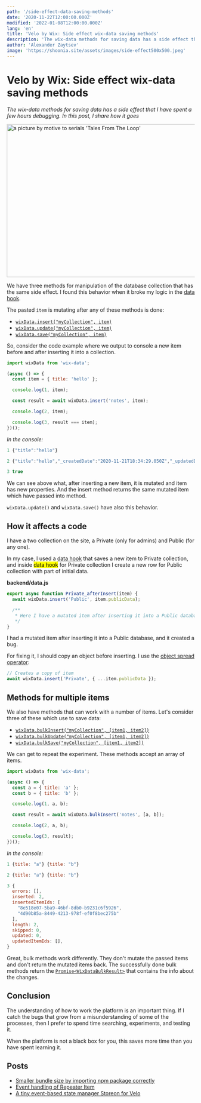 ```yaml
---
path: '/side-effect-data-saving-methods'
date: '2020-11-22T12:00:00.000Z'
modified: '2022-01-08T12:00:00.000Z'
lang: 'en'
title: 'Velo by Wix: Side effect wix-data saving methods'
description: 'The wix-data methods for saving data has a side effect that I have spent a few hours debugging. In this post, I share how it goes'
author: 'Alexander Zaytsev'
image: 'https://shoonia.site/assets/images/side-effect500x500.jpeg'
---
```


# Velo by Wix: Side effect wix-data saving methods

*The wix-data methods for saving data has a side effect that I have spent a few hours debugging. In this post, I share how it goes*

<img
  src="/assets/images/side-effect.jpeg"
  width="775"
  height="410"
  alt="a picture by motive to serials 'Tales From The Loop'"
/>

We have three methods for manipulation of the database collection that has the same side effect. I found this behavior when it broke my logic in the [data hook](https://support.wix.com/en/article/velo-using-data-hooks).

The pasted `item` is mutating after any of these methods is done:

- [`wixData.insert("myCollection", item)`](https://www.wix.com/velo/reference/wix-data/insert)
- [`wixData.update("myCollection", item)`](https://www.wix.com/velo/reference/wix-data/update)
- [`wixData.save("myCollection", item)`](https://www.wix.com/velo/reference/wix-data/save)

So, consider the code example where we output to console a new item before and after inserting it into a collection.

```js
import wixData from 'wix-data';

(async () => {
  const item = { title: 'hello' };

  console.log(1, item);

  const result = await wixData.insert('notes', item);

  console.log(2, item);

  console.log(3, result === item);
})();
```

*In the console:*

```js
1 {"title":"hello"}

2 {"title":"hello","_createdDate":"2020-11-21T18:34:29.050Z","_updatedDate":"2020-11-21T18:34:29.050Z","_id":"6e616318-ffdb-4954-9529-84c6a63f5393"}

3 true
```

We can see above what, after inserting a new item, it is mutated and item has new properties. And the insert method returns the same mutated item which have passed into method.

`wixData.update()` and `wixData.save()` have also this behavior.

## How it affects a code

I have a two collection on the site, a Private (only for admins) and Public (for any one).

In my case, I used a [data hook](https://support.wix.com/en/article/velo-about-data-hooks) that saves a new item to Private collection, and inside <mark>data hook</mark> for Private collection I create a new row for Public collection with part of initial data.

**backend/data.js**

```js
export async function Private_afterInsert(item) {
  await wixData.insert('Public', item.publicData);

  /**
   * Here I have a mutated item after inserting it into a Public database.
   */
}
```

I had a mutated item after inserting it into a Public database, and it created a bug.

For fixing it, I should copy an object before inserting. I use the [object spread operator](https://developer.mozilla.org/en-US/docs/Web/JavaScript/Reference/Operators/Spread_syntax):

```js
// Creates a copy of item
await wixData.insert('Private', { ...item.publicData });
```

## Methods for multiple items

We also have methods that can work with a number of items. Let's consider three of these which use to save data:

- [`wixData.bulkInsert("myCollection", [item1, item2])`](https://www.wix.com/velo/reference/wix-data/bulkinsert)
- [`wixData.bulkUpdate("myCollection", [item1, item2])`](https://www.wix.com/velo/reference/wix-data/bulkupdate)
- [`wixData.bulkSave("myCollection", [item1, item2])`](https://www.wix.com/velo/reference/wix-data/bulksave)

We can get to repeat the experiment. These methods accept an array of items.

```js
import wixData from 'wix-data';

(async () => {
  const a = { title: 'a' };
  const b = { title: 'b' };

  console.log(1, a, b);

  const result = await wixData.bulkInsert('notes', [a, b]);

  console.log(2, a, b);

  console.log(3, result);
})();
```

*In the console:*

```js
1 {title: "a"} {title: "b"}

2 {title: "a"} {title: "b"}

3 {
  errors: [],
  inserted: 2,
  insertedItemIds: [
    "8e518e07-5ba9-46bf-8db0-b9231c6f5926",
    "4d90b85a-8449-4213-978f-ef0f8bec275b"
  ],
  length: 2,
  skipped: 0,
  updated: 0,
  updatedItemIds: [],
}
```

Great, bulk methods work differently. They don't mutate the passed items and don't return the mutated items back. The successfully done bulk methods return the [`Promise<WixDataBulkResult>`](https://www.wix.com/velo/reference/wix-data/bulkinsert#:~:text=insert.%20Rejected%20%2D%20The%20error%20that%20caused%20the%20rejection.-,Return%20Type%3A,Promise%3CWixDataBulkResult%3E,-Hide%20Members) that contains the info about the changes.

## Conclusion

The understanding of how to work the platform is an important thing. If I catch the bugs that grow from a misunderstanding of some of the processes, then I prefer to spend time searching, experiments, and testing it.

When the platform is not a black box for you, this saves more time than you have spent learning it.

## Posts

- [Smaller bundle size by importing npm package correctly](/smaller-bundle-size-by-importing-npm-package-correctly)
- [Event handling of Repeater Item](/event-handling-of-repeater-item)
- [A tiny event-based state manager Storeon for Velo](/corvid-storeon)
